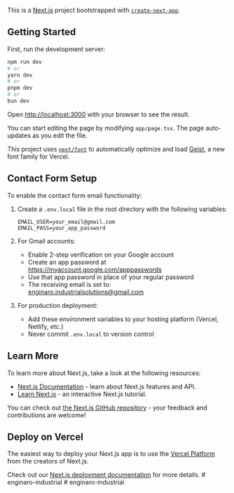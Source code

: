 This is a [Next.js](https://nextjs.org) project bootstrapped with [`create-next-app`](https://nextjs.org/docs/app/api-reference/cli/create-next-app).

## Getting Started

First, run the development server:

```bash
npm run dev
# or
yarn dev
# or
pnpm dev
# or
bun dev
```

Open [http://localhost:3000](http://localhost:3000) with your browser to see the result.

You can start editing the page by modifying `app/page.tsx`. The page auto-updates as you edit the file.

This project uses [`next/font`](https://nextjs.org/docs/app/building-your-application/optimizing/fonts) to automatically optimize and load [Geist](https://vercel.com/font), a new font family for Vercel.

## Contact Form Setup

To enable the contact form email functionality:

1. Create a `.env.local` file in the root directory with the following variables:
   ```
   EMAIL_USER=your_email@gmail.com
   EMAIL_PASS=your_app_password
   ```

2. For Gmail accounts:
   - Enable 2-step verification on your Google account
   - Create an app password at https://myaccount.google.com/apppasswords
   - Use that app password in place of your regular password
   - The receiving email is set to: enginaro.industrialsolutions@gmail.com

3. For production deployment:
   - Add these environment variables to your hosting platform (Vercel, Netlify, etc.)
   - Never commit `.env.local` to version control

## Learn More

To learn more about Next.js, take a look at the following resources:

- [Next.js Documentation](https://nextjs.org/docs) - learn about Next.js features and API.
- [Learn Next.js](https://nextjs.org/learn) - an interactive Next.js tutorial.

You can check out [the Next.js GitHub repository](https://github.com/vercel/next.js) - your feedback and contributions are welcome!

## Deploy on Vercel

The easiest way to deploy your Next.js app is to use the [Vercel Platform](https://vercel.com/new?utm_medium=default-template&filter=next.js&utm_source=create-next-app&utm_campaign=create-next-app-readme) from the creators of Next.js.

Check out our [Next.js deployment documentation](https://nextjs.org/docs/app/building-your-application/deploying) for more details.
#   e n g i n a r o - i n d u s t r i a l 
 
 #   e n g i n a r o - i n d u s t r i a l 
 
 